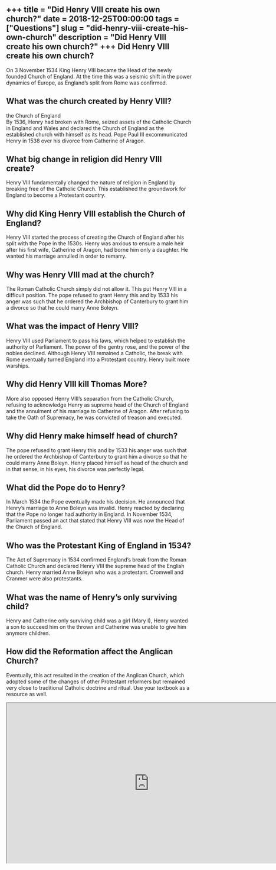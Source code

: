 +++
title = "Did Henry VIII create his own church?"
date = 2018-12-25T00:00:00
tags = ["Questions"]
slug = "did-henry-viii-create-his-own-church"
description = "Did Henry VIII create his own church?"
+++
Did Henry VIII create his own church?
-------------------------------------

On 3 November 1534 King Henry VIII became the Head of the newly founded Church of England. At the time this was a seismic shift in the power dynamics of Europe, as England’s split from Rome was confirmed.

What was the church created by Henry VIII?
------------------------------------------

the Church of England  
By 1536, Henry had broken with Rome, seized assets of the Catholic Church in England and Wales and declared the Church of England as the established church with himself as its head. Pope Paul III excommunicated Henry in 1538 over his divorce from Catherine of Aragon.

What big change in religion did Henry VIII create?
--------------------------------------------------

Henry VIII fundamentally changed the nature of religion in England by breaking free of the Catholic Church. This established the groundwork for England to become a Protestant country.

Why did King Henry VIII establish the Church of England?
--------------------------------------------------------

Henry VIII started the process of creating the Church of England after his split with the Pope in the 1530s. Henry was anxious to ensure a male heir after his first wife, Catherine of Aragon, had borne him only a daughter. He wanted his marriage annulled in order to remarry.

Why was Henry VIII mad at the church?
-------------------------------------

The Roman Catholic Church simply did not allow it. This put Henry VIII in a difficult position. The pope refused to grant Henry this and by 1533 his anger was such that he ordered the Archbishop of Canterbury to grant him a divorce so that he could marry Anne Boleyn.

What was the impact of Henry VIII?
----------------------------------

Henry VIII used Parliament to pass his laws, which helped to establish the authority of Parliament. The power of the gentry rose, and the power of the nobles declined. Although Henry VIII remained a Catholic, the break with Rome eventually turned England into a Protestant country. Henry built more warships.

Why did Henry VIII kill Thomas More?
------------------------------------

More also opposed Henry VIII’s separation from the Catholic Church, refusing to acknowledge Henry as supreme head of the Church of England and the annulment of his marriage to Catherine of Aragon. After refusing to take the Oath of Supremacy, he was convicted of treason and executed.

Why did Henry make himself head of church?
------------------------------------------

The pope refused to grant Henry this and by 1533 his anger was such that he ordered the Archbishop of Canterbury to grant him a divorce so that he could marry Anne Boleyn. Henry placed himself as head of the church and in that sense, in his eyes, his divorce was perfectly legal.

What did the Pope do to Henry?
------------------------------

In March 1534 the Pope eventually made his decision. He announced that Henry’s marriage to Anne Boleyn was invalid. Henry reacted by declaring that the Pope no longer had authority in England. In November 1534, Parliament passed an act that stated that Henry VIII was now the Head of the Church of England.

Who was the Protestant King of England in 1534?
-----------------------------------------------

The Act of Supremacy in 1534 confirmed England’s break from the Roman Catholic Church and declared Henry VIII the supreme head of the English church. Henry married Anne Boleyn who was a protestant. Cromwell and Cranmer were also protestants.

What was the name of Henry’s only surviving child?
--------------------------------------------------

Henry and Catherine only surviving child was a girl (Mary I), Henry wanted a son to succeed him on the thrown and Catherine was unable to give him anymore children.

How did the Reformation affect the Anglican Church?
---------------------------------------------------

Eventually, this act resulted in the creation of the Anglican Church, which adopted some of the changes of other Protestant reformers but remained very close to traditional Catholic doctrine and ritual. Use your textbook as a resource as well.

<iframe allow="accelerometer; autoplay; clipboard-write; encrypted-media; gyroscope; picture-in-picture" allowfullscreen="" class="__youtube_prefs__  epyt-is-override  no-lazyload" data-no-lazy="1" data-origheight="433" data-origwidth="770" data-skipgform_ajax_framebjll="" height="433" id="_ytid_97622" loading="lazy" src="https://www.youtube.com/embed/JxYzLCvPyfs?enablejsapi=1&autoplay=0&cc_load_policy=0&cc_lang_pref=&iv_load_policy=1&loop=0&modestbranding=0&rel=1&fs=1&playsinline=0&autohide=2&theme=dark&color=red&controls=1&" title="YouTube player" width="770"></iframe>